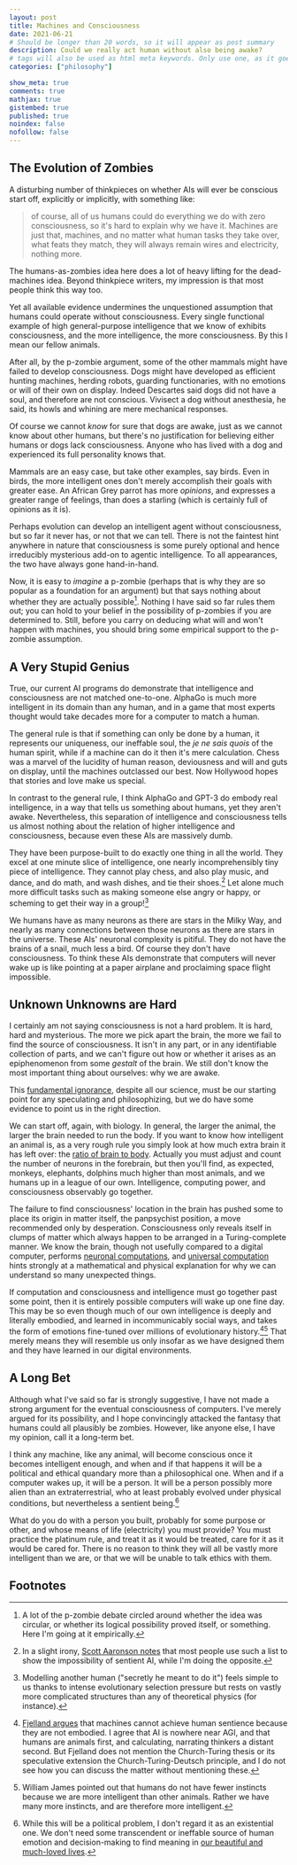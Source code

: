 ```yaml
---
layout: post
title: Machines and Consciousness
date: 2021-06-21
# Should be longer than 20 words, so it will appear as post summary
description: Could we really act human without also being awake?
# tags will also be used as html meta keywords. Only use one, as it goes in the URL
categories: ["philosophy"]

show_meta: true
comments: true
mathjax: true
gistembed: true
published: true
noindex: false
nofollow: false
---
```


## The Evolution of Zombies

A disturbing number of thinkpieces on whether AIs will ever be conscious start off, explicitly or implicitly, with something like:

> of course, all of us humans could do everything we do with zero consciousness, so it's hard to explain why we have it. Machines are just that, machines, and no matter what human tasks they take over, what feats they match, they will always remain wires and electricity, nothing more.

The humans-as-zombies idea here does a lot of heavy lifting for the dead-machines idea. Beyond thinkpiece writers, my impression is that most people think this way too.

Yet all available evidence undermines the unquestioned assumption that humans could operate without consciousness. Every single functional example of high general-purpose intelligence that we know of exhibits consciousness, and the more intelligence, the more consciousness. By this I mean our fellow animals.

After all, by the p-zombie argument, some of the other mammals might have failed to develop consciousness. Dogs might have developed as efficient hunting machines, herding robots, guarding functionaries, with no emotions or will of their own on display. Indeed Descartes said dogs did not have a soul, and therefore are not conscious. Vivisect a dog without anesthesia, he said, its howls and whining are mere mechanical responses. 

Of course we cannot _know_ for sure that dogs are awake, just as we cannot know about other humans, but there's no justification for believing either humans or dogs lack consciousness. Anyone who has lived with a dog and experienced its full personality knows that.

Mammals are an easy case, but take other examples, say birds. Even in birds, the more intelligent ones don't merely accomplish their goals with greater ease. An African Grey parrot has more _opinions_, and expresses a greater range of feelings, than does a starling (which is certainly full of opinions as it is).

Perhaps evolution can develop an intelligent agent without consciousness, but so far it never has, or not that we can tell. There is not the faintest hint anywhere in nature that consciousness is some purely optional and hence irreducibly mysterious add-on to agentic intelligence. To all appearances, the two have always gone hand-in-hand.

Now, it is easy to _imagine_ a p-zombie (perhaps that is why they are so popular as a foundation for an argument) but that says nothing about whether they are actually possible[^1]. Nothing I have said so far rules them out; you can hold to your belief in the possibility of p-zombies if you are determined to. Still, before you carry on deducing what will and won't happen with machines, you should bring some empirical support to the p-zombie assumption.

## A Very Stupid Genius

True, our current AI programs do demonstrate that intelligence and consciousness are not matched one-to-one. AlphaGo is much more intelligent in its domain than any human, and in a game that most experts thought would take decades more for a computer to match a human.

The general rule is that if something can only be done by a human, it represents our uniqueness, our ineffable soul, the _je ne sais quois_ of the human spirit, while if a machine can do it then it's mere calculation. Chess was a marvel of the lucidity of human reason, deviousness and will and guts on display, until the machines outclassed our best. Now Hollywood hopes that stories and love make us special.

In contrast to the general rule, I think AlphaGo and GPT-3 do embody real intelligence, in a way that tells us something about humans, yet they aren't awake. Nevertheless, this separation of intelligence and consciousness tells us almost nothing about the relation of higher intelligence and consciousness, because even these AIs are massively dumb. 

They have been purpose-built to do exactly one thing in all the world. They excel at one minute slice of intelligence, one nearly incomprehensibly tiny piece of intelligence. They cannot play chess, and also play music, and dance, and do math, and wash dishes, and tie their shoes.[^2] Let alone much more difficult tasks such as making someone else angry or happy, or scheming to get their way in a group![^3]

We humans have as many neurons as there are stars in the Milky Way, and nearly as many connections between those neurons as there are stars in the universe. These AIs' neuronal complexity is pitiful. They do not have the brains of a snail, much less a bird. Of course they don't have consciousness. To think these AIs demonstrate that computers will never wake up is like pointing at a paper airplane and proclaiming space flight impossible.

## Unknown Unknowns are Hard

I certainly am not saying consciousness is not a hard problem. It is hard, hard and mysterious. The more we pick apart the brain, the more we fail to find the source of consciousness. It isn't in any part, or in any identifiable collection of parts, and we can't figure out how or whether it arises as an epiphenomenon from some _gestalt_ of the brain. We still don't know the most important thing about ourselves: why we are awake.

This [fundamental ignorance](https://www.amazon.com/Ignorance-Drives-Science-Stuart-Firestein/dp/0199828075), despite all our science, must be our starting point for any speculating and philosophizing, but we do have some evidence to point us in the right direction.

We can start off, again, with biology. In general, the larger the animal, the larger the brain needed to run the body. If you want to know how intelligent an animal is, as a very rough rule you simply look at how much extra brain it has left over: the [ratio of brain to body](https://en.wikipedia.org/wiki/Encephalization_quotient). Actually you must adjust and count the number of neurons in the forebrain, but then you'll find, as expected, monkeys, elephants, dolphins much higher than most animals, and we humans up in a league of our own. Intelligence, computing power, and consciousness observably go together.

The failure to find consciousness' location in the brain has pushed some to place its origin in matter itself, the panpsychist position, a move recommended only by desperation. Consciousness only reveals itself in clumps of matter which always happen to be arranged in a Turing-complete manner. We know the brain, though not usefully compared to a digital computer, performs [neuronal computations](https://web.archive.org/web/20160614095134/http://nautil.us/issue/21/information/the-man-who-tried-to-redeem-the-world-with-logic), and [universal computation](https://www.quantamagazine.org/the-physical-origin-of-universal-computing-20151027/) hints strongly at a mathematical and physical explanation for why we can understand so many unexpected things. 

If computation and consciousness and intelligence must go together past some point, then it is entirely possible computers will wake up one fine day. This may be so even though much of our own intelligence is deeply and literally embodied, and learned in incommunicably social ways, and takes the form of emotions fine-tuned over millions of evolutionary history.[^4][^5] That merely means they will resemble us only insofar as we have designed them and they have learned in our digital environments.

## A Long Bet

Although what I've said so far is strongly suggestive, I have not made a strong argument for the eventual consciousness of computers. I've merely argued for its possibility, and I hope convincingly attacked the fantasy that humans could all plausibly be zombies. However, like anyone else, I have my opinion, call it a long-term bet.

I think any machine, like any animal, will become conscious once it becomes intelligent enough, and when and if that happens it will be a political and ethical quandary more than a philosophical one. When and if a computer wakes up, it will be a person. It will be a person possibly more alien than an extraterrestrial, who at least probably evolved under physical conditions, but nevertheless a sentient being.[^6] 

What do you do with a person you built, probably for some purpose or other, and whose means of life (electricity) you must provide? You must practice the platinum rule, and treat it as it would be treated, care for it as it would be cared for. There is no reason to think they will all be vastly more intelligent than we are, or that we will be unable to talk ethics with them.


## Footnotes

[^1]: A lot of the p-zombie debate circled around whether the idea was circular, or whether its logical possibility proved itself, or something. Here I'm going at it empirically. 

[^2]: In a slight irony, [Scott Aaronson notes](https://www.scottaaronson.com/papers/philos.pdf) that most people use such a list to show the impossibility of sentient AI, while I'm doing the opposite.

[^3]: Modelling another human ("secretly he meant to do it") feels simple to us thanks to intense evolutionary selection pressure but rests on vastly more complicated structures than any of theoretical physics (for instance).

[^4]: [Fjelland argues](https://www.nature.com/articles/s41599-020-0494-4) that machines cannot achieve human sentience because they are not embodied. I agree that AI is nowhere near AGI, and that humans are animals first, and calculating, narrating thinkers a distant second. But Fjelland does not mention the Church-Turing thesis or its speculative extension the Church-Turing-Deutsch principle, and I do not see how you can discuss the matter without mentioning these.

[^5]: William James pointed out that humans do not have fewer instincts because we are more intelligent than other animals. Rather we have many more instincts, and are therefore more intelligent.

[^6]: While this will be a political problem, I don't regard it as an existential one. We don't need some transcendent or ineffable source of human emotion and decision-making to find meaning in [our beautiful and much-loved lives](https://coyotespike.github.io/philosophy/2019/05/11/PatternedMeaning.html#org8be885f).
